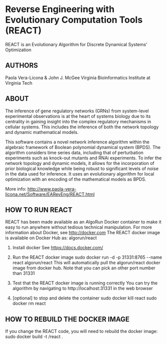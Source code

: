 # Reverse Engineering with Evolutionary Computation Tools (REACT)

REACT is an Evolutionary Algorithm for Discrete Dynamical Systems' Optimization

## AUTHORS ##

Paola Vera-Licona & John J. McGee Virginia Bioinformatics Institute at Virginia Tech

## ABOUT ##

The inference of gene regulatory networks (GRNs) from system-level experimental observations is at the heart of systems biology due to its centrality in gaining insight into the complex regulatory mechanisms in cellular systems. This includes the inference of both the network topology and dynamic mathematical models.

This software contains a novel network inference algorithm within the algebraic framework of Boolean polynomial dynamical system (BPDS). The algorithm considers time series data, including that of perturbation experiments such as knock-out mutants and RNAi experiments. To infer the network topology and dynamic models, it allows for the incorporation of prior biological knowledge while being robust to significant levels of noise in the data used for inference. It uses an evolutionary algorithm for local optimization with an encoding of the mathematical models as BPDS.

More info: http://www.paola-vera-licona.net/Software/EARevEng/REACT.html

## HOW TO RUN REACT ##

REACT has been made available as an AlgoRun Docker container to make it easy to run anywhere without tedious technical manipulation. For more information about Docker, see http://docker.com
The REACT docker image is available on Docker Hub as: algorun/react

1. Install docker
See https://docs.docker.com/

2. Run the REACT docker image
sudo docker run -d -p 31331:8765 --name react algorun/react
This will automatically pull the algorun/react docker image from docker hub.
Note that you can pick an other port number than 31331

3. Test that the REACT docker image is running correctly
You can try the algorithm by navigating to http://localhost:31331 in the web browser

5. [optional] to stop and delete the container
sudo docker kill react
sudo docker rm react

## HOW TO REBUILD THE DOCKER IMAGE ##

If you change the REACT code, you will need to rebuild the docker image:
sudo docker build -t <your username>/react .
